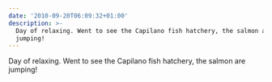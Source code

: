 ```yaml
---
date: '2010-09-20T06:09:32+01:00'
description: >-
  Day of relaxing. Went to see the Capilano fish hatchery, the salmon are
  jumping!
---
```

Day of relaxing. Went to see the Capilano fish hatchery, the salmon are jumping!
